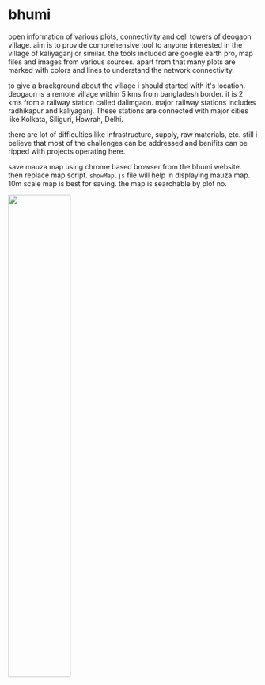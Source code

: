 # bhumi
open information of various plots, connectivity and cell towers of deogaon village. aim is to 
provide comprehensive tool to anyone interested in the village of kaliyaganj or similar.
the tools included are google earth pro, map files and images from various sources. apart from that many 
plots are marked with colors and lines to understand the network connectivity.

to give a brackground about the village i should started with it's location. deogaon is a remote 
village within 5 kms from bangladesh border. it is 2 kms from a railway station called dalimgaon. 
major railway stations includes radhikapur and kaliyaganj. These stations are connected with 
major cities like Kolkata, Siliguri, Howrah, Delhi.

there are lot of difficulties like infrastructure, supply, raw materials, etc. still i believe that most of 
the challenges can be addressed and benifits can be ripped with projects operating here.

save mauza map using chrome based browser from the bhumi website. then replace map script.
`showMap.js` file will help in displaying mauza map. 10m scale map is best for saving. the map is 
searchable by plot no.

<img href="https://play.google.com/store/apps/details?id=com.kulik.bhumi" src="https://cdn.rawgit.com/steverichey/google-play-badge-svg/master/img/bn_get.svg" width="50%">
